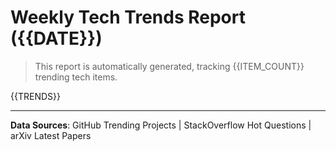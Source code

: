 # Weekly Tech Trends Report ({{DATE}})

> This report is automatically generated, tracking {{ITEM_COUNT}} trending tech items.

{{TRENDS}}

---

**Data Sources**: GitHub Trending Projects | StackOverflow Hot Questions | arXiv Latest Papers